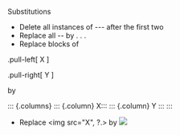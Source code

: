 Substitutions

- Delete all instances of --- after the first two
- Replace all -- by . . .
- Replace blocks of 

.pull-left[
X
]

.pull-right[
Y
]

by

::: {.columns}
::: {.column}
X:::
::: {.column}
Y
:::
:::

- Replace 
 <img src="X", ?.> 
 by
 ![](X)
